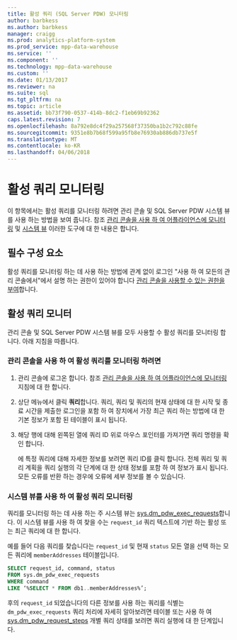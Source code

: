 ```yaml
---
title: 활성 쿼리 (SQL Server PDW) 모니터링
author: barbkess
ms.author: barbkess
manager: craigg
ms.prod: analytics-platform-system
ms.prod_service: mpp-data-warehouse
ms.service: ''
ms.component: ''
ms.technology: mpp-data-warehouse
ms.custom: ''
ms.date: 01/13/2017
ms.reviewer: na
ms.suite: sql
ms.tgt_pltfrm: na
ms.topic: article
ms.assetid: bb73f790-0537-414b-8dc2-f1eb69b92362
caps.latest.revision: 7
ms.openlocfilehash: 8a792e8dc4f29a257568f37350ba1b2c792c88fe
ms.sourcegitcommit: 9351e8b7b68f599a95fb8e76930ab886db737e5f
ms.translationtype: MT
ms.contentlocale: ko-KR
ms.lasthandoff: 04/06/2018
---
```

# <a name="monitoring-active-queries"></a>활성 쿼리 모니터링
이 항목에서는 활성 쿼리를 모니터링 하려면 관리 콘솔 및 SQL Server PDW 시스템 뷰를 사용 하는 방법을 보여 줍니다. 참조 [관리 콘솔을 사용 하 여 어플라이언스에 모니터링](monitor-the-appliance-by-using-the-admin-console.md) 및 [시스템 뷰](tsql-system-views.md) 이러한 도구에 대 한 내용은 합니다.  
  
## <a name="prerequisites"></a>필수 구성 요소  
활성 쿼리를 모니터링 하는 데 사용 하는 방법에 관계 없이 로그인 "사용 하 여 모든의 관리 콘솔에서"에서 설명 하는 권한이 있어야 합니다 [관리 콘솔을 사용할 수 있는 권한을 부여](grant-permissions.md#grant-permissions-to-use-the-admin-console)합니다.  
  
## <a name="PermsAdminConsole"></a>활성 쿼리 모니터  
관리 콘솔 및 SQL Server PDW 시스템 뷰를 모두 사용할 수 활성 쿼리를 모니터링 합니다. 아래 지침을 따릅니다.  
  
### <a name="to-monitor-active-queries-by-using-the-admin-console"></a>관리 콘솔을 사용 하 여 활성 쿼리를 모니터링 하려면  
  
1.  관리 콘솔에 로그온 합니다. 참조 [관리 콘솔을 사용 하 여 어플라이언스에 모니터링](monitor-the-appliance-by-using-the-admin-console.md) 지침에 대 한 합니다.  
  
2.  상단 메뉴에서 클릭 **쿼리**합니다. 쿼리, 쿼리 및 쿼리의 현재 상태에 대 한 시작 및 종료 시간을 제출한 로그인을 포함 하 여 장치에서 가장 최근 쿼리 하는 방법에 대 한 기본 정보가 포함 된 테이블이 표시 됩니다.  
  
3.  해당 행에 대해 왼쪽된 열에 쿼리 ID 위로 마우스 포인터를 가져가면 쿼리 명령을 확인 합니다.  
  
    에 특정 쿼리에 대해 자세한 정보를 보려면 쿼리 ID를 클릭 합니다. 전체 쿼리 및 쿼리 계획을 쿼리 실행의 각 단계에 대 한 상태 정보를 포함 하 여 정보가 표시 됩니다. 모든 오류를 반환 하는 경우에 오류에 세부 정보를 볼 수 있습니다. <!-- MISSING LINKS See [Understanding Query Plans &#40;SQL Server PDW&#41;](../sqlpdw/understanding-query-plans-sql-server-pdw.md) for information on how to interpret the query plan information available in the Admin Console.  -->
  
### <a name="to-monitor-active-queries-by-using-the-system-views"></a>시스템 뷰를 사용 하 여 활성 쿼리 모니터링  
쿼리를 모니터링 하는 데 사용 하는 주 시스템 뷰는 [sys.dm_pdw_exec_requests](../relational-databases/system-dynamic-management-views/sys-dm-pdw-exec-requests-transact-sql.md)합니다. 이 시스템 뷰를 사용 하 여 찾을 수는 `request_id` 쿼리 텍스트에 기반 하는 활성 또는 최근 쿼리에 대 한 합니다.  
  
예를 들어 다음 쿼리를 찾습니다는 `request_id` 및 현재 `status` 모든 열을 선택 하는 모든 쿼리에 `memberAddresses` 테이블입니다.  
  
```sql  
SELECT request_id, command, status   
FROM sys.dm_pdw_exec_requests   
WHERE command   
LIKE ‘%SELECT * FROM db1..memberAddresses%’;  
```  
  
후의 `request_id` 되었습니다의 다른 정보를 사용 하는 쿼리를 식별는 `dm_pdw_exec_requests` 쿼리 처리에 자세히 알아보려면 테이블 또는 사용 하 여 [sys.dm_pdw_request_steps](../relational-databases/system-dynamic-management-views/sys-dm-pdw-request-steps-transact-sql.md) 개별 쿼리 상태를 보려면 쿼리 실행에 대 한 단계입니다.  
  
<!-- MISSING LINKS 
## See Also  
[Common Metadata Query Examples &#40;SQL Server PDW&#41;](../sqlpdw/common-metadata-query-examples-sql-server-pdw.md)  
-->
  
